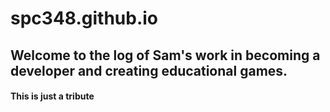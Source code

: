 # spc348.github.io


## Welcome to the log of Sam's work in becoming a developer and creating educational games.

#### This is just a tribute
